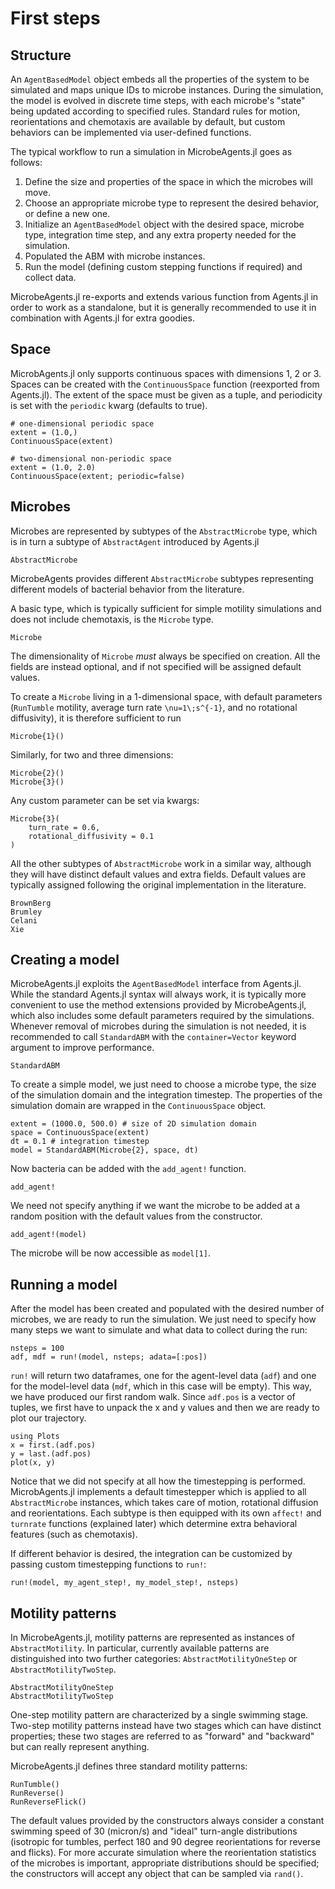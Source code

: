 # First steps

## Structure
An `AgentBasedModel` object embeds all the properties of the system to be simulated
and maps unique IDs to microbe instances.
During the simulation, the model is evolved in discrete time steps, with
each microbe's "state" being updated according to specified rules.
Standard rules for motion, reorientations and chemotaxis are available by default,
but custom behaviors can be implemented via user-defined functions.

The typical workflow to run a simulation in MicrobeAgents.jl goes as follows:
1. Define the size and properties of the space in which the microbes will move.
2. Choose an appropriate microbe type to represent the desired behavior, or define a new one.
3. Initialize an `AgentBasedModel` object with the desired space, microbe type, integration time step, and any extra property needed for the simulation.
4. Populated the ABM with microbe instances.
5. Run the model (defining custom stepping functions if required) and collect data.

MicrobeAgents.jl re-exports and extends various function from Agents.jl in order to work
as a standalone, but it is generally recommended to use it in combination with
Agents.jl for extra goodies.

## Space
MicrobAgents.jl only supports continuous spaces with dimensions 1, 2 or 3.
Spaces can be created with the `ContinuousSpace` function (reexported from Agents.jl).
The extent of the space must be given as a tuple, and periodicity is set with
the `periodic` kwarg (defaults to true).
```
# one-dimensional periodic space
extent = (1.0,)
ContinuousSpace(extent)

# two-dimensional non-periodic space
extent = (1.0, 2.0)
ContinuousSpace(extent; periodic=false)
```


## Microbes
Microbes are represented by subtypes of the `AbstractMicrobe` type, which is in turn a subtype of `AbstractAgent` introduced by Agents.jl
```@docs
AbstractMicrobe
```

MicrobeAgents provides different `AbstractMicrobe` subtypes representing different models of bacterial behavior from the literature.

A basic type, which is typically sufficient for simple motility simulations and does not include chemotaxis, is the `Microbe` type.
```@docs
Microbe
```

The dimensionality of `Microbe` *must* always be specified on creation. All the fields are instead optional, and if not specified will be assigned default values.

To create a `Microbe` living in a 1-dimensional space, with default parameters
(`RunTumble` motility, average turn rate ``\nu=1\;s^{-1}``, and no rotational diffusivity),
it is therefore sufficient to run
```
Microbe{1}()
```
Similarly, for two and three dimensions:
```
Microbe{2}()
Microbe{3}()
```

Any custom parameter can be set via kwargs:
```
Microbe{3}(
    turn_rate = 0.6,
    rotational_diffusivity = 0.1
)
```


All the other subtypes of `AbstractMicrobe` work in a similar way, although
they will have distinct default values and extra fields.
Default values are typically assigned following the original implementation in the literature.

```@docs
BrownBerg
Brumley
Celani
Xie
```


## Creating a model
MicrobeAgents.jl exploits the `AgentBasedModel` interface from Agents.jl.
While the standard Agents.jl syntax will always work, it is typically more
convenient to use the method extensions provided by MicrobeAgents.jl, which
also includes some default parameters required by the simulations.
Whenever removal of microbes during the simulation is not needed,
it is recommended to call `StandardABM` with the `container=Vector`
keyword argument to improve performance.
```@docs
StandardABM
```

To create a simple model, we just need to choose a microbe type, the size of
the simulation domain and the integration timestep.
The properties of the simulation domain are wrapped in the `ContinuousSpace`
object.
```
extent = (1000.0, 500.0) # size of 2D simulation domain
space = ContinuousSpace(extent)
dt = 0.1 # integration timestep
model = StandardABM(Microbe{2}, space, dt)
```

Now bacteria can be added with the `add_agent!` function.
```@docs
add_agent!
```

We need not specify anything if we want the microbe to be added at a random
position with the default values from the constructor.
```
add_agent!(model)
```
The microbe will be now accessible as `model[1]`.

## Running a model
After the model has been created and populated with the desired number of microbes,
we are ready to run the simulation.
We just need to specify how many steps we want
to simulate and what data to collect during the run:
```
nsteps = 100
adf, mdf = run!(model, nsteps; adata=[:pos])
```
`run!` will return two dataframes, one for the agent-level data (`adf`) and one
for the model-level data (`mdf`, which in this case will be empty).
This way, we have produced our first random walk.
Since `adf.pos` is a vector of tuples, we first have to unpack the x and y values
and then we are ready to plot our trajectory.
```
using Plots
x = first.(adf.pos)
y = last.(adf.pos)
plot(x, y)
```

Notice that we did not specify at all how the timestepping is performed.
MicrobAgents.jl implements a default timestepper which is applied to all
`AbstractMicrobe` instances, which takes care of motion, rotational diffusion
and reorientations.
Each subtype is then equipped with its own `affect!` and `turnrate` functions
(explained later) which determine extra behavioral features (such as chemotaxis).

If different behavior is desired, the integration can be customized by
passing custom timestepping functions to `run!`:
```
run!(model, my_agent_step!, my_model_step!, nsteps)
```

## Motility patterns
In MicrobeAgents.jl, motility patterns are represented as instances of
`AbstractMotility`.
In particular, currently available patterns are distinguished into two further
categories: `AbstractMotilityOneStep` or `AbstractMotilityTwoStep`.
```@docs
AbstractMotilityOneStep
AbstractMotilityTwoStep
```
One-step motility pattern are characterized by a single swimming stage. Two-step
motility patterns instead have two stages which can have distinct properties;
these two stages are referred to as "forward" and "backward" but can really
represent anything.

MicrobeAgents.jl defines three standard motility patterns:
```@docs
RunTumble()
RunReverse()
RunReverseFlick()
```
The default values provided by the constructors always consider a constant
swimming speed of 30 (micron/s) and "ideal" turn-angle distributions
(isotropic for tumbles, perfect 180 and 90 degree reorientations for reverse and flicks).
For more accurate simulation where the reorientation statistics of the microbes
is important, appropriate distributions should be specified;
the constructors will accept any object that can be sampled via `rand()`.
